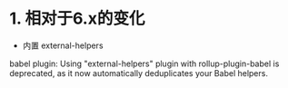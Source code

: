 # 1. 相对于6.x的变化

* 内置 external-helpers

babel plugin: Using "external-helpers" plugin with rollup-plugin-babel is deprecated, as it now automatically deduplicates your Babel helpers.


